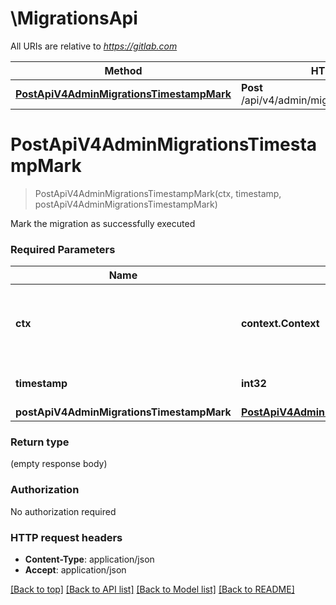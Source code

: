 # \MigrationsApi

All URIs are relative to *https://gitlab.com*

Method | HTTP request | Description
------------- | ------------- | -------------
[**PostApiV4AdminMigrationsTimestampMark**](MigrationsApi.md#PostApiV4AdminMigrationsTimestampMark) | **Post** /api/v4/admin/migrations/{timestamp}/mark | 


# **PostApiV4AdminMigrationsTimestampMark**
> PostApiV4AdminMigrationsTimestampMark(ctx, timestamp, postApiV4AdminMigrationsTimestampMark)


Mark the migration as successfully executed

### Required Parameters

Name | Type | Description  | Notes
------------- | ------------- | ------------- | -------------
 **ctx** | **context.Context** | context for authentication, logging, cancellation, deadlines, tracing, etc.
  **timestamp** | **int32**| The migration version timestamp | 
  **postApiV4AdminMigrationsTimestampMark** | [**PostApiV4AdminMigrationsTimestampMark**](PostApiV4AdminMigrationsTimestampMark.md)|  | 

### Return type

 (empty response body)

### Authorization

No authorization required

### HTTP request headers

 - **Content-Type**: application/json
 - **Accept**: application/json

[[Back to top]](#) [[Back to API list]](../README.md#documentation-for-api-endpoints) [[Back to Model list]](../README.md#documentation-for-models) [[Back to README]](../README.md)

